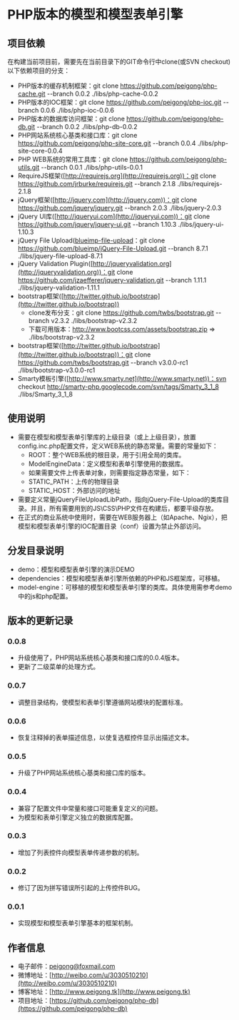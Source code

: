 # PHP版本的模型和模型表单引擎 #

## 项目依赖 ##

在构建当前项目前，需要先在当前目录下的GIT命令行中clone(或SVN checkout)以下依赖项目的分支：

 * PHP版本的缓存机制框架：git clone https://github.com/peigong/php-cache.git --branch 0.0.2 ./libs/php-cache-0.0.2
 * PHP版本的IOC框架：git clone https://github.com/peigong/php-ioc.git --branch 0.0.6 ./libs/php-ioc-0.0.6
 * PHP版本的数据库访问框架：git clone https://github.com/peigong/php-db.git --branch 0.0.2 ./libs/php-db-0.0.2
 * PHP网站系统核心基类和接口库：git clone https://github.com/peigong/php-site-core.git --branch 0.0.4 ./libs/php-site-core-0.0.4
 * PHP WEB系统的常用工具库：git clone https://github.com/peigong/php-utils.git --branch 0.0.1 ./libs/php-utils-0.0.1
 * RequireJS框架([http://requirejs.org](http://requirejs.org))：git clone https://github.com/jrburke/requirejs.git --branch 2.1.8 ./libs/requirejs-2.1.8
 * jQuery框架([http://jquery.com](http://jquery.com))：git clone https://github.com/jquery/jquery.git --branch 2.0.3 ./libs/jquery-2.0.3
 * jQuery UI库([http://jqueryui.com](http://jqueryui.com))：git clone https://github.com/jquery/jquery-ui.git --branch 1.10.3 ./libs/jquery-ui-1.10.3
 * jQuery File Upload([blueimp-file-upload](blueimp-file-upload)：git clone https://github.com/blueimp/jQuery-File-Upload.git --branch 8.7.1 ./libs/jquery-file-upload-8.7.1
 * jQuery Validation Plugin([http://jqueryvalidation.org](http://jqueryvalidation.org))：git clone https://github.com/jzaefferer/jquery-validation.git --branch 1.11.1 ./libs/jquery-validation-1.11.1
 * bootstrap框架([http://twitter.github.io/bootstrap](http://twitter.github.io/bootstrap))
 	* clone发布分支：git clone https://github.com/twbs/bootstrap.git --branch v2.3.2 ./libs/bootstrap-v2.3.2
 	* 下载可用版本：http://www.bootcss.com/assets/bootstrap.zip => ./libs/bootstrap-v2.3.2
 * bootstrap框架([http://twitter.github.io/bootstrap](http://twitter.github.io/bootstrap))：git clone https://github.com/twbs/bootstrap.git --branch v3.0.0-rc1 ./libs/bootstrap-v3.0.0-rc1
 * Smarty模板引擎([http://www.smarty.net](http://www.smarty.net))：svn checkout http://smarty-php.googlecode.com/svn/tags/Smarty_3_1_8 ./libs/Smarty_3_1_8

## 使用说明 ##

 * 需要在模型和模型表单引擎库的上级目录（或上上级目录），放置config.inc.php配置文件，定义WEB系统的静态常量。需要的常量如下：
 	* ROOT：整个WEB系统的根目录，用于引用全局的类库。
 	* ModelEngineData：定义模型和表单引擎使用的数据库。
	* 如果需要文件上传表单对象，则需要指定静态常量，如下：
	 * STATIC_PATH：上传的物理目录
	 * STATIC_HOST：外部访问的地址
 * 需要定义常量jQueryFileUploadLibPath，指向jQuery-File-Upload的类库目录。并且，所有需要用到的JS\CSS\PHP文件在构建后，都要平级存放。
 * 在正式的商业系统中使用时，需要在WEB服务器上（如Apache、Ngix），把模型和模型表单引擎的IOC配置目录（conf）设置为禁止外部访问。

## 分发目录说明 ##

 * demo：模型和模型表单引擎的演示DEMO
 * dependencies：模型和模型表单引擎所依赖的PHP和JS框架库，可移植。
 * model-engine：可移植的模型和模型表单引擎的类库。具体使用需参考demo中的js和php配置。

## 版本的更新记录 ##

### 0.0.8 ###
 * 升级使用了，PHP网站系统核心基类和接口库的0.0.4版本。
 * 更新了二级菜单的处理方式。

### 0.0.7 ###
 * 调整目录结构，使模型和表单引擎遵循网站模块的配置标准。

### 0.0.6 ###
 * 恢复注释掉的表单描述信息，以使复选框控件显示出描述文本。

### 0.0.5 ###
 * 升级了PHP网站系统核心基类和接口库的版本。

### 0.0.4 ###
 * 兼容了配置文件中常量和接口可能重复定义的问题。
 * 为模型和表单引擎定义独立的数据库配置。

### 0.0.3 ###
 * 增加了列表控件向模型表单传递参数的机制。

### 0.0.2 ###
 * 修订了因为拼写错误所引起的上传控件BUG。

### 0.0.1 ###
 * 实现模型和模型表单引擎基本的框架机制。

## 作者信息 ##
 * 电子邮件：peigong@foxmail.com
 * 微博地址：[http://weibo.com/u/3030510210](http://weibo.com/u/3030510210)
 * 博客地址：[http://www.peigong.tk](http://www.peigong.tk)
 * 项目地址：[https://github.com/peigong/php-db](https://github.com/peigong/php-db)
